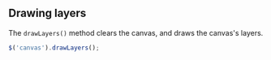 ## Drawing layers

The `drawLayers()` method clears the canvas, and draws the canvas's layers.

```javascript
$('canvas').drawLayers();
```

